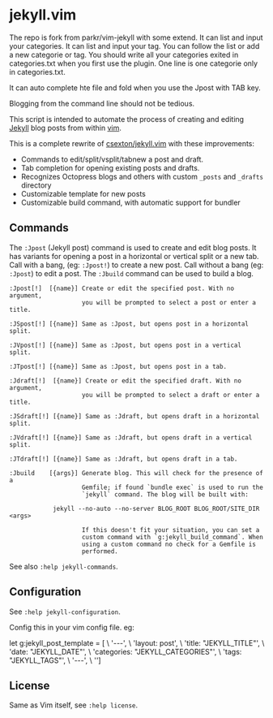 # jekyll.vim

The repo is fork from parkr/vim-jekyll with some extend.
It can list and input your categories. It can list and input your tag.
You can follow the list or add a new categorie or tag.
You should write all your categories exited in categories.txt when you 
first use the plugin. One line is one categorie only in categories.txt.

It can auto complete hte file and fold when you use the Jpost with TAB key.

Blogging from the command line should not be tedious.

This script is intended to automate the process of creating and editing
[Jekyll](http://jekyllrb.com/) blog posts from within
[vim](http://www.vim.org/).

This is a complete rewrite of
[csexton/jekyll.vim](https://github.com/csexton/jekyll.vim/) with these
improvements:

* Commands to edit/split/vsplit/tabnew a post and draft.
* Tab completion for opening existing posts and drafts.
* Recognizes Octopress blogs and others with custom `_posts` and `_drafts` directory
* Customizable template for new posts
* Customizable build command, with automatic support for bundler

## Commands

The `:Jpost` (Jekyll post) command is used to create and edit blog posts. It
has variants for opening a post in a horizontal or vertical split or a new
tab. Call with a bang, (eg: `:Jpost!`) to create a new post. Call without a
bang (eg: `:Jpost`) to edit a post. The `:Jbuild` command can be used to build
a blog.

    :Jpost[!]  [{name}] Create or edit the specified post. With no argument,
                        you will be prompted to select a post or enter a title.

    :JSpost[!] [{name}] Same as :Jpost, but opens post in a horizontal split.

    :JVpost[!] [{name}] Same as :Jpost, but opens post in a vertical split.

    :JTpost[!] [{name}] Same as :Jpost, but opens post in a tab.

    :Jdraft[!]  [{name}] Create or edit the specified draft. With no argument,
                        you will be prompted to select a draft or enter a title.

    :JSdraft[!] [{name}] Same as :Jdraft, but opens draft in a horizontal split.

    :JVdraft[!] [{name}] Same as :Jdraft, but opens draft in a vertical split.

    :JTdraft[!] [{name}] Same as :Jdraft, but opens draft in a tab.

    :Jbuild    [{args}] Generate blog. This will check for the presence of a
                        Gemfile; if found `bundle exec` is used to run the
                        `jekyll` command. The blog will be built with:

                jekyll --no-auto --no-server BLOG_ROOT BLOG_ROOT/SITE_DIR <args>

                        If this doesn't fit your situation, you can set a
                        custom command with `g:jekyll_build_command`. When
                        using a custom command no check for a Gemfile is
                        performed.

See also `:help jekyll-commands`.

## Configuration

See `:help jekyll-configuration`.

Config this in your vim config file. eg:

  let g:jekyll_post_template =  [
        \ '---',
        \ 'layout: post',
        \ 'title: "JEKYLL_TITLE"',
        \ 'date: "JEKYLL_DATE"',
        \ 'categories: "JEKYLL_CATEGORIES"',
        \ 'tags: "JEKYLL_TAGS"',
        \ '---',
        \ '']


## License

Same as Vim itself, see `:help license`.
